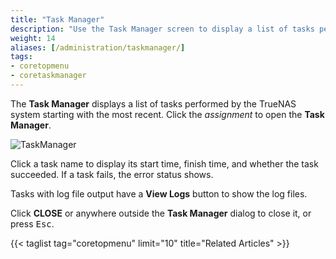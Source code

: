 ```yaml
---
title: "Task Manager"
description: "Use the Task Manager screen to display a list of tasks performed by your TrueNAS"
weight: 14
aliases: [/administration/taskmanager/]
tags:
- coretopmenu
- coretaskmanager
---
```


The **Task Manager** displays a list of tasks performed by the TrueNAS system starting with the most recent. Click the <i class="material-icons">assignment</i> to open the **Task Manager**.

![TaskManager](/images/CORE/13.0/TaskManager.png "Task Manager")

Click a task name to display its start time, finish time, and whether the task succeeded.
If a task fails, the error status shows.

Tasks with log file output have a **View Logs** button to show the log files.

Click **CLOSE** or anywhere outside the **Task Manager** dialog to close it, or press <kbd>Esc</kbd>.

{{< taglist tag="coretopmenu" limit="10" title="Related Articles" >}}
